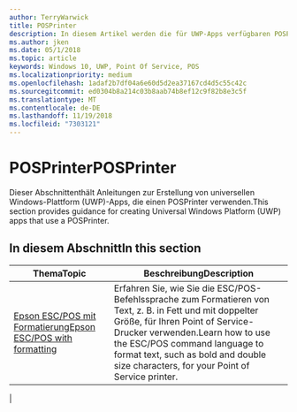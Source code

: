 ```yaml
---
author: TerryWarwick
title: POSPrinter
description: In diesem Artikel werden die für UWP-Apps verfügbaren POSPrinter-Features aufgeführt, sowie die Links zu den Anleitungen für ihre Verwendung.
ms.author: jken
ms.date: 05/1/2018
ms.topic: article
keywords: Windows 10, UWP, Point Of Service, POS
ms.localizationpriority: medium
ms.openlocfilehash: 1adaf2b7df04a6e60d5d2ea37167cd4d5c55c42c
ms.sourcegitcommit: ed0304b8a214c03b8aab74b8ef12c9f82b8e3c5f
ms.translationtype: MT
ms.contentlocale: de-DE
ms.lasthandoff: 11/19/2018
ms.locfileid: "7303121"
---
```

# <a name="posprinter"></a><span data-ttu-id="c168d-104">POSPrinter</span><span class="sxs-lookup"><span data-stu-id="c168d-104">POSPrinter</span></span>

<span data-ttu-id="c168d-105">Dieser Abschnittenthält Anleitungen zur Erstellung von universellen Windows-Plattform (UWP)-Apps, die einen POSPrinter verwenden.</span><span class="sxs-lookup"><span data-stu-id="c168d-105">This section provides guidance for creating Universal Windows Platform (UWP) apps that use a POSPrinter.</span></span>

## <a name="in-this-section"></a><span data-ttu-id="c168d-106">In diesem Abschnitt</span><span class="sxs-lookup"><span data-stu-id="c168d-106">In this section</span></span>
|<span data-ttu-id="c168d-107">Thema</span><span class="sxs-lookup"><span data-stu-id="c168d-107">Topic</span></span> |<span data-ttu-id="c168d-108">Beschreibung</span><span class="sxs-lookup"><span data-stu-id="c168d-108">Description</span></span> |
|------|------------|
| [<span data-ttu-id="c168d-109">Epson ESC/POS mit Formatierung</span><span class="sxs-lookup"><span data-stu-id="c168d-109">Epson ESC/POS with formatting</span></span>](epson-esc-pos-with-formatting.md) | <span data-ttu-id="c168d-110">Erfahren Sie, wie Sie die ESC/POS-Befehlssprache zum Formatieren von Text, z. B. in Fett und mit doppelter Größe, für Ihren Point of Service-Drucker verwenden.</span><span class="sxs-lookup"><span data-stu-id="c168d-110">Learn how to use the ESC/POS command language to format text, such as bold and double size characters, for your Point of Service printer.</span></span> |
|

<!-- Future topics to be added
| [System Requirements](pos-posprinter-system-requirements.md)  |  |
| [Getting Started](pos-posprinter-get-started.md)              |  | -->
